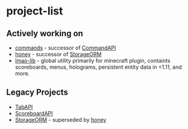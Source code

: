 # project-list
## Actively working on 
* [commands](https://github/devrawr/commands) - successor of [CommandAPI](https://github.com/NoSequel/CommandAPI)
* [honey](https://github/devrawr/commands) - successor of [StorageORM](https://github.com/NoSequel/StorageORM)
* [lmao-lib](https://github/designlmao/lmao-lib) - global utility primarily for minecraft plugin, containts scoreboards, menus, holograms, persistent entity data in <1.11, and more.

## Legacy Projects
* [TabAPI](https://github.com/NoSequel/TabAPI)
* [ScoreboardAPI](https://github.com/NoSequel/ScoreboardAPI)
* [StorageORM](https://github.com/NoSequel/StorageORM) - superseded by [honey](https://github/devrawr/commands)
